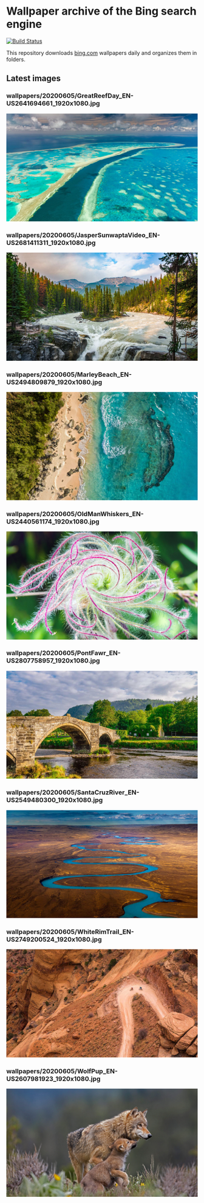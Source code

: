 # Wallpaper archive of the Bing search engine

[![Build Status](https://travis-ci.org/kijart/bing-daily-images-dl.svg?branch=wallpapers)](https://travis-ci.org/kijart/bing-daily-images-dl)

This repository downloads [bing.com](https://www.bing.com) wallpapers daily and organizes them in folders.

## Latest images

<!-- Wallpapers -->

### wallpapers/20200605/GreatReefDay_EN-US2641694661_1920x1080.jpg

![wallpapers/20200605/GreatReefDay_EN-US2641694661_1920x1080.jpg](wallpapers/20200605/GreatReefDay_EN-US2641694661_1920x1080.jpg)

### wallpapers/20200605/JasperSunwaptaVideo_EN-US2681411311_1920x1080.jpg

![wallpapers/20200605/JasperSunwaptaVideo_EN-US2681411311_1920x1080.jpg](wallpapers/20200605/JasperSunwaptaVideo_EN-US2681411311_1920x1080.jpg)

### wallpapers/20200605/MarleyBeach_EN-US2494809879_1920x1080.jpg

![wallpapers/20200605/MarleyBeach_EN-US2494809879_1920x1080.jpg](wallpapers/20200605/MarleyBeach_EN-US2494809879_1920x1080.jpg)

### wallpapers/20200605/OldManWhiskers_EN-US2440561174_1920x1080.jpg

![wallpapers/20200605/OldManWhiskers_EN-US2440561174_1920x1080.jpg](wallpapers/20200605/OldManWhiskers_EN-US2440561174_1920x1080.jpg)

### wallpapers/20200605/PontFawr_EN-US2807758957_1920x1080.jpg

![wallpapers/20200605/PontFawr_EN-US2807758957_1920x1080.jpg](wallpapers/20200605/PontFawr_EN-US2807758957_1920x1080.jpg)

### wallpapers/20200605/SantaCruzRiver_EN-US2549480300_1920x1080.jpg

![wallpapers/20200605/SantaCruzRiver_EN-US2549480300_1920x1080.jpg](wallpapers/20200605/SantaCruzRiver_EN-US2549480300_1920x1080.jpg)

### wallpapers/20200605/WhiteRimTrail_EN-US2749200524_1920x1080.jpg

![wallpapers/20200605/WhiteRimTrail_EN-US2749200524_1920x1080.jpg](wallpapers/20200605/WhiteRimTrail_EN-US2749200524_1920x1080.jpg)

### wallpapers/20200605/WolfPup_EN-US2607981923_1920x1080.jpg

![wallpapers/20200605/WolfPup_EN-US2607981923_1920x1080.jpg](wallpapers/20200605/WolfPup_EN-US2607981923_1920x1080.jpg)

